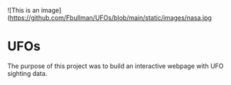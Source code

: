 ![This is an image](https://github.com/Fbullman/UFOs/blob/main/static/images/nasa.jpg

# UFOs
The purpose of this project was to build an interactive webpage with UFO sighting data. 


